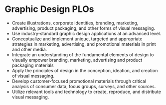 # Graphic Design PLOs
*	Create illustrations, corporate identities, branding, marketing, advertising, product packaging, and other forms of visual messaging.
*	Use industry-standard graphic design applications at an advanced level.
*	Conceptualize and implement unique, targeted and appropriate strategies in marketing, advertising, and promotional materials in print and other media.
*	Integrate an understanding of the fundamental elements of design to visually empower branding, marketing, advertising and product packaging materials
*	Apply the principles of design in the conception, ideation, and creation of visual messaging.
*	Develop customer-focused promotional materials through critical analysis of consumer data, focus groups, surveys, and other sources.
*	Utilize relevant tools and technology to create, reproduce, and distribute visual messaging.
